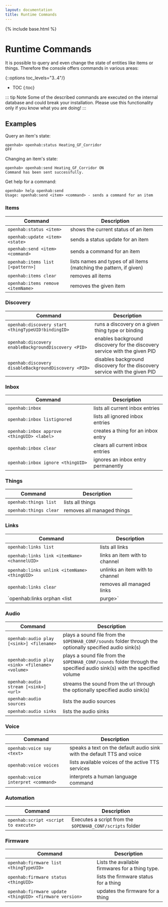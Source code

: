 ```yaml
---
layout: documentation
title: Runtime Commands
---
```


{% include base.html %}

# Runtime Commands

It is possible to query and even change the state of entities like items or things. Therefore the console offers commands in various areas:

{::options toc_levels="3..4"/}

- TOC
{:toc}

::: tip Note
Some of the described commands are executed on the internal database and could break your installation. Please use this functionality only if you know what you are doing!
:::

## Examples

Query an item's state:

```shell
openhab> openhab:status Heating_GF_Corridor
OFF
```

Changing an item's state:

```shell
openhab> openhab:send Heating_GF_Corridor ON
Command has been sent successfully.
```

Get help for a command:

```shell
openhab> help openhab:send
Usage: openhab:send <item> <command> - sends a command for an item
```

### Items

| Command                           | Description                                                         |
|-----------------------------------|---------------------------------------------------------------------|
| `openhab:status <item>`           | shows the current status of an item                                 |
| `openhab:update <item> <state>`   | sends a status update for an item                                   |
| `openhab:send <item> <command>`   | sends a command for an item                                         |
| `openhab:items list [<pattern>]`  | lists names and types of all items (matching the pattern, if given) |
| `openhab:items clear`             | removes all items                                                   |
| `openhab:items remove <itemName>` | removes the given item                                              |

### Discovery

| Command                                              | Description                                                                |
|------------------------------------------------------|----------------------------------------------------------------------------|
| `openhab:discovery start <thingTypeUID!bindingID>`   | runs a discovery on a given thing type or binding                          |
| `openhab:discovery enableBackgroundDiscovery <PID>`  | enables background discovery for the discovery service with the given PID  |
| `openhab:discovery disableBackgroundDiscovery <PID>` | disables background discovery for the discovery service with the given PID |

### Inbox

| Command                                    | Description                        |
|--------------------------------------------|------------------------------------|
| `openhab:inbox`                            | lists all current inbox entries    |
| `openhab:inbox listignored`                | lists all ignored inbox entries    |
| `openhab:inbox approve <thingUID> <label>` | creates a thing for an inbox entry |
| `openhab:inbox clear`                      | clears all current inbox entries   |
| `openhab:inbox ignore <thingUID>`          | ignores an inbox entry permanently |

### Things

| Command                | Description                |
|------------------------|----------------------------|
| `openhab:things list`  | lists all things           |
| `openhab:things clear` | removes all managed things |

### Links

| Command                                                 | Description                                                                      |
|---------------------------------------------------------|----------------------------------------------------------------------------------|
| `openhab:links list`                                    | lists all links                                                                  |
| `openhab:links link <itemName> <channelUID>`            | links an item with to channel                                                    |
| `openhab:links unlink <itemName> <thingUID>`            | unlinks an item with to channel                                                  |
| `openhab:links clear`                                   | removes all managed links                                                        |
| `openhab:links orphan <list|purge>`                     | lists/purges all orphaned - one missing element (either item or channel) - links |

### Audio

| Command                                         | Description                                                                                                             |
|-------------------------------------------------|-------------------------------------------------------------------------------------------------------------------------|
| `openhab:audio play [<sink>] <filename>`        | plays a sound file from the `$OPENHAB_CONF/sounds` folder through the optionally specified audio sink(s)                |
| `openhab:audio play <sink> <filename> <volume>` | plays a sound file from the `$OPENHAB_CONF/sounds` folder through the specified audio sink(s) with the specified volume |
| `openhab:audio stream [<sink>] <url>`           | streams the sound from the url through the optionally specified audio sink(s)                                           |
| `openhab:audio sources`                         | lists the audio sources                                                                                                 |
| `openhab:audio sinks`                           | lists the audio sinks                                                                                                   |

### Voice

| Command                             | Description                                                            |
|-------------------------------------|------------------------------------------------------------------------|
| `openhab:voice say <text>`          | speaks a text on the default audio sink with the default TTS and voice |
| `openhab:voice voices`              | lists available voices of the active TTS services                      |
| `openhab:voice interpret <command>` | interprets a human language command                                    |

### Automation

| Command                              | Description                                               |
|--------------------------------------|-----------------------------------------------------------|
| `openhab:script <script to execute>` | Executes a script from the `$OPENHAB_CONF/scripts` folder |

### Firmware

| Command                                                 | Description                                     |
|---------------------------------------------------------|-------------------------------------------------|
| `openhab:firmware list <thingTypeUID>`                  | Lists the available firmwares for a thing type. |
| `openhab:firmware status <thingUID>`                    | lists the firmware status for a thing           |
| `openhab:firmware update <thingUID> <firmware version>` | updates the firmware for a thing                |
